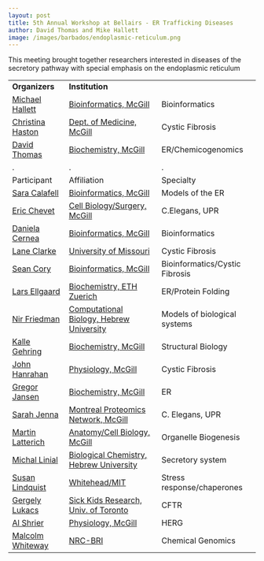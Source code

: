 ```yaml
---
layout: post
title: 5th Annual Workshop at Bellairs - ER Trafficking Diseases
author: David Thomas and Mike Hallett
image: /images/barbados/endoplasmic-reticulum.png
---
```


This meeting brought together researchers interested in diseases of the secretory pathway with special emphasis on the endoplasmic reticulum 

<table class="t1" width="624" cellspacing="0" cellpadding="0">
<tbody>
<tr>
<td class="td1" valign="middle"><span class="p1"><strong>Organizers</strong></span></td>
<td class="td2" valign="middle"><span class="p1"><strong>Institution</strong></span></td>
</tr><tr>   <td WIDTH="20%"><a href="mailto:hallett@mcb.mcgill.ca">Michael 
      Hallett</a></td>
    <td WIDTH="33%"><a href="http://www.mcb.mcgill.ca/~hallett">Bioinformatics, McGill</a></td>
    <td>Bioinformatics
</tr>
  <tr>
    <td width="12%"><a href="mailto:christina.haston@McGill.ca">Christina Haston</a></td>
    <td width="26%"><a href="http://www.meakins.mcgill.ca/">Dept. of Medicine,
      McGill </a></td> <td>Cystic Fibrosis</tr>
     <tr> 
     <td><a href="mailto:david.thomas@mcgill.ca">David Thomas</a></td><td><a href="http://www.mcgill.ca/biochemistry/department/faculty/thomas/">Biochemistry, McGill</a></td><td>ER/Chemicogenomics</td>
     <tr> <td> .</td> <td>.</td><td>.</td></tr>
  <tr> 
    <td WIDTH="12%">Participant</td>
    <td WIDTH="26%">Affiliation</td>
<td WIDTH="26%">Specialty</td>    </tr>
  <tr> 
    <td><a href="mailto:sara@mcb.mcgill.ca">Sara Calafell</a></td>
    <td><a href="http://www.mcb.mcgill.ca/~sara">Bioinformatics, McGill </a>
<td>Models of the ER</td>  </tr>

  <tr> 
    <td><a href="mailto:eric.chevet@mcgill.ca">Eric Chevet</a></td>
    <td><a href="http://www.rpmpn.mcgill.ca/teams.php?Lmenu=3&Mmenu=4">Cell Biology/Surgery, McGill </a>
<td>C.Elegans, UPR</td>  </tr>

  <tr> 
    <td><a href="mailto:daniela@mcb.mcgill.ca">Daniela Cernea</a></td>
    <td><a href="http://www.mcb.mcgill.ca/">Bioinformatics, McGill </a>
<td>Bioinformatics</td>  </tr>

  <tr> 
    <td><a href="mailto:ClarkeL@missouri.edu">Lane Clarke</a></td>
    <td><a href="http://www.missouri.edu/~nutsci/clarke.htm">University of Missouri </a>
<td>Cystic Fibrosis</td>  </tr>


  <tr> 
    <td><a href="mailto:scory@mcb.mcgill.ca">Sean Cory</a></td>
    <td><a href="http://www.mcb.mcgill.ca/~scory">Bioinformatics, McGill </a>
<td>Bioinformatics/Cystic Fibrosis</td>  </tr>


  <tr> 
    <td><a href="mailto:lars.ellgaard@bc.biol.ethz.ch">Lars Ellgaard</a></td>
    <td><a href="http://www.bc.biol.ethz.ch/people/groups/ellgaard">Biochemistry, ETH Zuerich </a>
<td>ER/Protein Folding</td>  </tr>


  <tr> 
    <td><a href="mailto:nir@cs.huji.ac.il">Nir Friedman</a></td>
    <td><a href="http://www.cs.huji.ac.il/~nir/">Computational Biology, Hebrew University</a>
<td>Models of biological systems</td>  </tr>


  <tr> 
    <td><a href="kalle.gehring@mcgill.ca">Kalle Gehring</a></td>
    <td><a href="http://www.mcgnmr.ca/">Biochemistry, McGill  </a>
<td>Structural Biology</td>  </tr>



  <tr> 
    <td><a href="mailto:john.hanrahan@mcgill.ca">John Hanrahan</a></td>
    <td><a href="www.physio.mcgill.ca/hanrahanlab/">Physiology, McGill </a>
<td>
Cystic Fibrosis</td>  </tr>

  <tr> 
    <td><a href="mailto:gregor.jansen@mcgill.ca">Gregor Jansen</a></td>
    <td><a href="http://www.mcgill.ca/biochemistry/department/faculty/thomas/">Biochemistry, McGill </a>
<td>
ER</td>  </tr>

  <tr> 
    <td><a href="mailto:sarah.jenna@mcgill.ca">Sarah Jenna</a></td>
    <td><a href="http://www.rpmpn.mcgill.ca/">Montreal Proteomics Network, McGill </a>
<td>
C. Elegans, UPR</td>  </tr>


  <tr> 
    <td><a href="mailto:matin.latterich@mcgill.ca">Martin Latterich</a></td>
    <td><a href="http://people.mcgill.ca/martin.latterich/">Anatomy/Cell Biology, McGill </a>
<td> Organelle Biogenesis</td>  </tr>

  <tr> 
    <td><a href="mailto:michal.linial@huji.ac.il">Michal Linial</a></td>
    <td><a href="http://www.ls.huji.ac.il/~michall/index.php">Biological Chemistry, Hebrew University </a>
<td> Secretory system</td>  </tr>

  <tr> 
    <td><a href="mailto:lindquist_admin@wi.mit.edu">Susan Lindquist</a></td>
    <td><a href="http://www.wi.mit.edu/research/faculty/lindquist.html">Whitehead/MIT </a>
<td> Stress response/chaperones</td>  </tr>


  <tr> 
    <td><a href="mailto:glukacs@sickkids.on.ca">Gergely Lukacs</a></td>
    <td><a href="http://icarus.med.utoronto.ca/patho/faculty.asp?FacultyID=182">Sick Kids Research, Univ. of Toronto </a>
<td> CFTR</td>  </tr>

      

 <tr>
    <td width="12%"><a href="mailto:alvin.shrier@McGill.ca">Al Shrier</a></td>
    <td width="26%"><a href="http://www.medicine.mcgill.ca/physio/staffpages/ashrier.htm">Physiology,
      McGill  </a></td> <td>HERG</tr>


 <tr>
    <td width="12%"><a href="mailto:Malcolm.Whiteway@cnrc-nrc.gc.ca">Malcolm Whiteway</a></td>
    <td width="26%"><a href="http://cbr-rbc.nrc-cnrc.gc.ca/thomaslab/">NRC-BRI  </a></td> <td>Chemical Genomics</tr>


</table>
